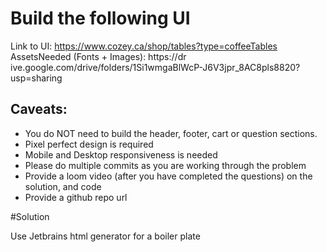 # Build the following UI

Link to UI: https://www.cozey.ca/shop/tables?type=coffeeTables
AssetsNeeded (Fonts + Images): https://dr
ive.google.com/drive/folders/1Si1wmgaBlWcP-J6V3jpr_8AC8pls8820?usp=sharing

## Caveats:
- You do NOT need to build the header, footer, cart or question sections.
- Pixel perfect design is required
- Mobile and Desktop responsiveness is needed
- Please do multiple commits as you are working through the problem
- Provide a loom video (after you have completed the questions) on the solution, and code
- Provide a github repo url

#Solution

Use Jetbrains html generator for a boiler plate
